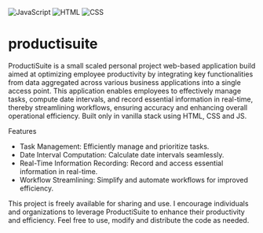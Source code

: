 ![JavaScript](https://img.shields.io/badge/JavaScript-yellow)
![HTML](https://img.shields.io/badge/HTML-orange)
![CSS](https://img.shields.io/badge/CSS-blue)

# productisuite

ProductiSuite is a small scaled personal project web-based application build aimed at optimizing employee productivity by integrating key functionalities from data aggregated across various business applications into a single access point. This application enables employees to effectively manage tasks, compute date intervals, and record essential information in real-time, thereby streamlining workflows, ensuring accuracy and enhancing overall operational efficiency. Built only in vanilla stack using HTML, CSS and JS.

Features
- Task Management: Efficiently manage and prioritize tasks.
- Date Interval Computation: Calculate date intervals seamlessly.
- Real-Time Information Recording: Record and access essential information in real-time.
- Workflow Streamlining: Simplify and automate workflows for improved efficiency.

This project is freely available for sharing and use. I encourage individuals and organizations to leverage ProductiSuite to enhance their productivity and efficiency. Feel free to use, modify and distribute the code as needed.
